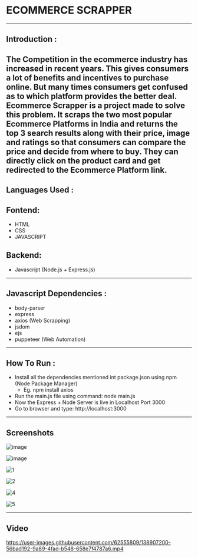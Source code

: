 # ECOMMERCE SCRAPPER
----------------------------------------------------------------------------------------------------------------------------------------------------
## Introduction :

The Competition in the ecommerce industry has increased in recent years. This gives consumers a lot of benefits and incentives to purchase online. But many times consumers get confused as to which platform provides the better deal. Ecommerce Scrapper is a project made to solve this problem.
It scraps the two most popular Ecommerce Platforms in India and returns the top 3 search results along with their price, image and ratings so that consumers can compare the price and decide from where to buy. They can directly click on the product card and get redirected to the Ecommerce Platform link.
----------------------------------------------------------------------------------------------------------------------------------------------------
## Languages Used :

## Fontend:
  + HTML
  + CSS
  + JAVASCRIPT
## Backend:
  + Javascript (Node.js + Express.js)
----------------------------------------------------------------------------------------------------------------------------------------------------
## Javascript Dependencies :

+ body-parser
+ express
+ axios (Web Scrapping)
+ jsdom
+ ejs
+ puppeteer (Web Automation)
----------------------------------------------------------------------------------------------------------------------------------------------------
## How To Run :

+ Install all the dependencies mentioned int package.json using npm (Node Package Manager)
  + Eg. npm install axios
+ Run the main.js file using command: node main.js
+ Now the Express + Node Server is live in Localhost Port 3000
+ Go to browser and type: http://localhost:3000
----------------------------------------------------------------------------------------------------------------------------------------------------
## Screenshots
![image](https://user-images.githubusercontent.com/62555809/138767188-7e5f7f3d-d797-4e77-9f0b-748c72644cdf.png)

![image](https://user-images.githubusercontent.com/62555809/138905752-b18975ec-f3a1-400a-9cfa-aeb1696824b4.png)
 

![1](https://user-images.githubusercontent.com/62555809/138906310-d54c953a-306b-4a5e-804f-cba877951245.png)

![2](https://user-images.githubusercontent.com/62555809/138906357-d6d46f79-8e04-41bc-819d-6901100fe81e.png)

![4](https://user-images.githubusercontent.com/62555809/138906354-3c69a64b-57d8-4255-ba8d-ea218ff31382.png)

![5](https://user-images.githubusercontent.com/62555809/138906361-6e5f740e-16ca-4108-9680-82aa07dd1330.png)

---------------------------------------------------------------------------------------------------------------------------------------------------

## Video

https://user-images.githubusercontent.com/62555809/138907200-56bad192-9a89-4fad-b548-658e7f4787a6.mp4







